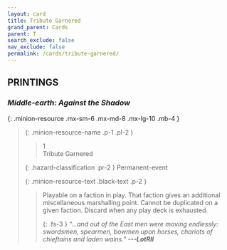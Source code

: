 ```yaml
---
layout: card
title: Tribute Garnered
grand_parent: Cards
parent: T
search_exclude: false
nav_exclude: false
permalink: /cards/tribute-garnered/
---
```


## PRINTINGS


### _Middle-earth: Against the Shadow_

{: .minion-resource .mx-sm-6 .mx-md-8 .mx-lg-10 .mb-4 }
> {: .minion-resource-name .p-1 .pl-2 }
> > <div class="hazard-mp">1</div>
> > <div class="card-name">Tribute Garnered</div>
>
> {: .hazard-classification .pr-2 }
> Permanent-event
>
> {: .minion-resource-text .black-text .p-2 }
> > Playable on a faction in play. That faction gives an additional miscellaneous marshalling point. Cannot be duplicated on a given faction. Discard when any play deck is exhausted. 
> > 
> > {: .fs-3 } 
> > _“...and out of the East men were moving endlessly: swordsmen, spearmen, bowmen upon horses, chariots of chieftains and laden wains."_ ***---&#65279;LotRII*** 
> 
